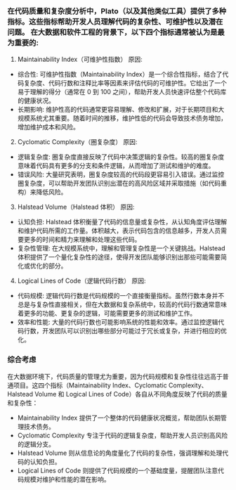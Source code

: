 ### 在代码质量和复杂度分析中，Plato（以及其他类似工具）提供了多种指标。这些指标帮助开发人员理解代码的复杂性、可维护性以及潜在问题。 在大数据和软件工程的背景下，以下四个指标通常被认为是最为重要的:

1.  Maintainability Index（可维护性指数） 原因:

- 综合性: 可维护性指数（Maintainability Index）是一个综合性指标，结合了代码复杂度、代码行数和注释比率等因素来评估代码的可维护性。它给出了一个易于理解的得分（通常在 0 到 100 之间），帮助开发人员快速评估整个代码库的健康状况。
- 长期影响: 维护性高的代码通常更容易理解、修改和扩展，对于长期项目和大规模系统尤其重要。随着时间的推移，维护性低的代码会导致技术债务增加，增加维护成本和风险。

2.  Cyclomatic Complexity（圈复杂度） 原因:

- 逻辑复杂度: 圈复杂度直接反映了代码中决策逻辑的复杂性。较高的圈复杂度意味着代码具有更多的分支和条件逻辑，从而增加了测试和维护的难度。
- 错误风险: 大量研究表明，圈复杂度较高的代码段更容易引入错误。通过监控圈复杂度，可以帮助开发团队识别出潜在的高风险区域并采取措施（如代码重构）来降低风险。

3.  Halstead Volume（Halstead 体积） 原因:

- 认知负担: Halstead 体积衡量了代码的信息量或复杂性，从认知角度评估理解和维护代码所需的工作量。体积越大，表示代码包含的信息越多，开发人员需要更多的时间和精力来理解和处理这些代码。
- 复杂性管理: 在大规模系统中，理解和管理复杂性是一个关键挑战。Halstead 体积提供了一个量化复杂性的途径，使得开发团队能够识别出那些可能需要简化或优化的部分。

4. Logical Lines of Code（逻辑代码行数） 原因:

- 代码规模: 逻辑代码行数是代码规模的一个直接衡量指标。虽然行数本身并不总是与复杂性直接相关，但在大数据和复杂系统中，较高的代码行数通常意味着更多的功能、更复杂的逻辑，可能需要更多的测试和维护工作。
- 效率和性能: 大量的代码行数也可能影响系统的性能和效率。通过监控逻辑代码行数，开发团队可以识别出哪些部分可能过于冗长或复杂，并进行相应的优化。

### 综合考虑

在大数据环境下，代码质量的管理尤为重要，因为代码规模和复杂性往往远高于普通项目。这四个指标（Maintainability Index、Cyclomatic Complexity、Halstead Volume 和 Logical Lines of Code）各自从不同角度反映了代码的质量和复杂性：

- Maintainability Index 提供了一个整体的代码健康状况概览，帮助团队长期管理技术债务。
- Cyclomatic Complexity 专注于代码的逻辑复杂度，帮助开发人员识别高风险的逻辑分支。
- Halstead Volume 则从信息论的角度量化了代码的复杂性，强调理解和处理代码的认知负担。
- Logical Lines of Code 则提供了代码规模的一个基础度量，提醒团队注意代码规模对维护和性能的潜在影响。
